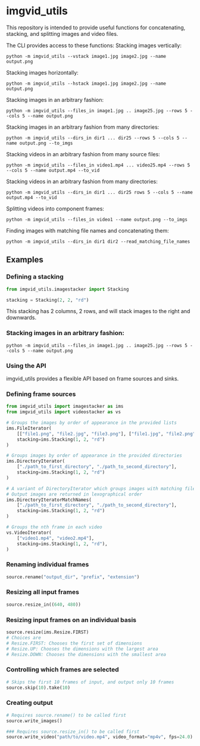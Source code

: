 # imgvid_utils

This repository is intended to provide useful functions for concatenating, stacking, and splitting images and video files.

The CLI provides access to these functions:
Stacking images vertically:
```
python -m imgvid_utils --vstack image1.jpg image2.jpg --name output.png
```

Stacking images horizontally:
```
python -m imgvid_utils --hstack image1.jpg image2.jpg --name output.png
```

Stacking images in an arbitrary fashion:
```
python -m imgvid_utils --files_in image1.jpg .. image25.jpg --rows 5 --cols 5 --name output.png
```

Stacking images in an arbitrary fashion from many directories:
```
python -m imgvid_utils --dirs_in dir1 ... dir25 --rows 5 --cols 5 --name output.png --to_imgs
```

Stacking videos in an arbitrary fashion from many source files:
```
python -m imgvid_utils --files_in video1.mp4 ... video25.mp4 --rows 5 --cols 5 --name output.mp4 --to_vid
```

Stacking videos in an arbitrary fashion from many directories:
```
python -m imgvid_utils --dirs_in dir1 ... dir25 rows 5 --cols 5 --name output.mp4 --to_vid
```

Splitting videos into component frames:
```
python -m imgvid_utils --files_in video1 --name output.png --to_imgs
```

Finding images with matching file names and concatenating them:
```
python -m imgvid_utils --dirs_in dir1 dir2 --read_matching_file_names
```

## Examples

### Defining a stacking
```python
from imgvid_utils.imagestacker import Stacking

stacking = Stacking(2, 2, "rd")
```

This stacking has 2 columns, 2 rows, and will stack images to the right and downwards.

### Stacking images in an arbitrary fashion:
```
python -m imgvid_utils --files_in image1.jpg .. image25.jpg --rows 5 --cols 5 --name output.png
```

### Using the API

imgvid_utils provides a flexible API based on frame sources and sinks.

### Defining frame sources

```python
from imgvid_utils import imagestacker as ims
from imgvid_utils import videostacker as vs

# Groups the images by order of appearance in the provided lists
ims.FileIterator(
    [["file1.png", "file2.jpg", "file3.png"], ["file1.jpg", "file2.png", ...], ...],
    stacking=ims.Stacking(1, 2, "rd")
)

# Groups images by order of appearance in the provided directories
ims.DirectoryIterator(
    ["./path_to_first_directory", "./path_to_second_directory"],
    stacking=ims.Stacking(1, 2, "rd")
)

# A variant of DirectoryIterator which groups images with matching file names
# Output images are returned in lexographical order
ims.DirectoryIteratorMatchNames(
    ["./path_to_first_directory", "./path_to_second_directory"],
    stacking=ims.Stacking(1, 2, "rd")
)

# Groups the nth frame in each video
vs.VideoIterator(
    ["video1.mp4", "video2.mp4"],
    stacking=ims.Stacking(1, 2, "rd"),
)
```

### Renaming individual frames
```python
source.rename("output_dir", "prefix", "extension")
```

### Resizing all input frames
```python
source.resize_in((640, 480))
```

### Resizing input frames on an individual basis
```python
source.resize(ims.Resize.FIRST)
# Choices are
# Resize.FIRST: Chooses the first set of dimensions
# Resize.UP: Chooses the dimensions with the largest area
# Resize.DOWN: Chooses the dimensions with the smallest area
```

### Controlling which frames are selected
```python
# Skips the first 10 frames of input, and output only 10 frames
source.skip(10).take(10)
```

### Creating output
```python
# Requires source.rename() to be called first
source.write_images()

### Requires source.resize_in() to be called first
source.write_video("path/to/video.mp4", video_format="mp4v", fps=24.0)
```
